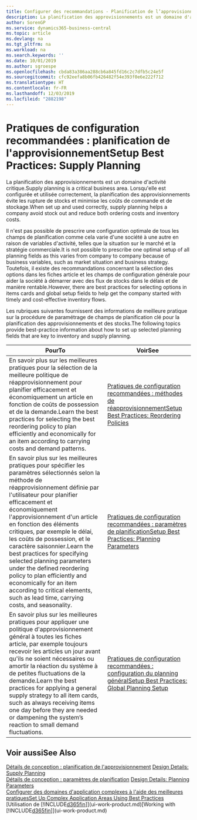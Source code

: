 ```yaml
---
title: Configurer des recommandations - Planification de l’approvisionnement | Microsoft Docs
description: La planification des approvisionnements est un domaine d'activité critique. Lorsqu'elle est configurée et utilisée correctement, la planification des approvisionnements évite les rupture de stocks et minimise les coûts de commande et de stockage.
author: SorenGP
ms.service: dynamics365-business-central
ms.topic: article
ms.devlang: na
ms.tgt_pltfrm: na
ms.workload: na
ms.search.keywords: ''
ms.date: 10/01/2019
ms.author: sgroespe
ms.openlocfilehash: cbda83a386aa288cb6a845fd16c2c7dfb5c24e5f
ms.sourcegitcommit: cfc92eefa8b06fb426482f54e393f0e6e222f712
ms.translationtype: HT
ms.contentlocale: fr-FR
ms.lasthandoff: 12/03/2019
ms.locfileid: "2882198"
---
```

# <a name="setup-best-practices-supply-planning"></a><span data-ttu-id="5f8f9-104">Pratiques de configuration recommandées : planification de l'approvisionnement</span><span class="sxs-lookup"><span data-stu-id="5f8f9-104">Setup Best Practices: Supply Planning</span></span>
<span data-ttu-id="5f8f9-105">La planification des approvisionnements est un domaine d'activité critique.</span><span class="sxs-lookup"><span data-stu-id="5f8f9-105">Supply planning is a critical business area.</span></span> <span data-ttu-id="5f8f9-106">Lorsqu'elle est configurée et utilisée correctement, la planification des approvisionnements évite les rupture de stocks et minimise les coûts de commande et de stockage.</span><span class="sxs-lookup"><span data-stu-id="5f8f9-106">When set up and used correctly, supply planning helps a company avoid stock out and reduce both ordering costs and inventory costs.</span></span>  

 <span data-ttu-id="5f8f9-107">Il n'est pas possible de prescrire une configuration optimale de tous les champs de planification comme cela varie d'une société à une autre en raison de variables d'activité, telles que la situation sur le marché et la stratégie commerciale.</span><span class="sxs-lookup"><span data-stu-id="5f8f9-107">It is not possible to prescribe one optimal setup of all planning fields as this varies from company to company because of business variables, such as market situation and business strategy.</span></span> <span data-ttu-id="5f8f9-108">Toutefois, il existe des recommandations concernant la sélection des options dans les fiches article et les champs de configuration générale pour aider la société à démarrer avec des flux de stocks dans le délais et de manière rentable.</span><span class="sxs-lookup"><span data-stu-id="5f8f9-108">However, there are best practices for selecting options in items cards and global setup fields to help get the company started with timely and cost-effective inventory flows.</span></span>  

 <span data-ttu-id="5f8f9-109">Les rubriques suivantes fournissent des informations de meilleure pratique sur la procédure de paramétrage de champs de planification clé pour la planification des approvisionnements et des stocks.</span><span class="sxs-lookup"><span data-stu-id="5f8f9-109">The following topics provide best-practice information about how to set up selected planning fields that are key to inventory and supply planning.</span></span>  

|<span data-ttu-id="5f8f9-110">**Pour**</span><span class="sxs-lookup"><span data-stu-id="5f8f9-110">**To**</span></span>|<span data-ttu-id="5f8f9-111">**Voir**</span><span class="sxs-lookup"><span data-stu-id="5f8f9-111">**See**</span></span>|  
|------------|-------------|  
|<span data-ttu-id="5f8f9-112">En savoir plus sur les meilleures pratiques pour la sélection de la meilleure politique de réapprovisionnement pour planifier efficacement et économiquement un article en fonction de coûts de possession et de la demande.</span><span class="sxs-lookup"><span data-stu-id="5f8f9-112">Learn the best practices for selecting the best reordering policy to plan efficiently and economically for an item according to carrying costs and demand patterns.</span></span>|[<span data-ttu-id="5f8f9-113">Pratiques de configuration recommandées : méthodes de réapprovisionnement</span><span class="sxs-lookup"><span data-stu-id="5f8f9-113">Setup Best Practices: Reordering Policies</span></span>](setup-best-practices-reordering-policies.md)|  
|<span data-ttu-id="5f8f9-114">En savoir plus sur les meilleures pratiques pour spécifier les paramètres sélectionnés selon la méthode de réapprovisionnement définie par l'utilisateur pour planifier efficacement et économiquement l'approvisionnement d'un article en fonction des éléments critiques, par exemple le délai, les coûts de possession, et le caractère saisonnier.</span><span class="sxs-lookup"><span data-stu-id="5f8f9-114">Learn the best practices for specifying selected planning parameters under the defined reordering policy to plan efficiently and economically for an item according to critical elements, such as lead time, carrying costs, and seasonality.</span></span>|[<span data-ttu-id="5f8f9-115">Pratiques de configuration recommandées : paramètres de planification</span><span class="sxs-lookup"><span data-stu-id="5f8f9-115">Setup Best Practices: Planning Parameters</span></span>](setup-best-practices-planning-parameters.md)|  
|<span data-ttu-id="5f8f9-116">En savoir plus sur les meilleures pratiques pour appliquer une politique d'approvisionnement général à toutes les fiches article, par exemple toujours recevoir les articles un jour avant qu'ils ne soient nécessaires ou amortir la réaction du système à de petites fluctuations de la demande.</span><span class="sxs-lookup"><span data-stu-id="5f8f9-116">Learn the best practices for applying a general supply strategy to all item cards, such as always receiving items one day before they are needed or dampening the system’s reaction to small demand fluctuations.</span></span>|[<span data-ttu-id="5f8f9-117">Pratiques de configuration recommandées : configuration du planning général</span><span class="sxs-lookup"><span data-stu-id="5f8f9-117">Setup Best Practices: Global Planning Setup</span></span>](setup-best-practices-global-planning-setup.md)|  

## <a name="see-also"></a><span data-ttu-id="5f8f9-118">Voir aussi</span><span class="sxs-lookup"><span data-stu-id="5f8f9-118">See Also</span></span>  
 <span data-ttu-id="5f8f9-119">[Détails de conception : planification de l'approvisionnement](design-details-supply-planning.md) </span><span class="sxs-lookup"><span data-stu-id="5f8f9-119">[Design Details: Supply Planning](design-details-supply-planning.md) </span></span>  
 <span data-ttu-id="5f8f9-120">[Détails de conception : paramètres de planification](design-details-planning-parameters.md) </span><span class="sxs-lookup"><span data-stu-id="5f8f9-120">[Design Details: Planning Parameters](design-details-planning-parameters.md) </span></span>  
 [<span data-ttu-id="5f8f9-121">Configurer des domaines d'application complexes à l'aide des meilleures pratiques</span><span class="sxs-lookup"><span data-stu-id="5f8f9-121">Set Up Complex Application Areas Using Best Practices</span></span>](set-up-complex-application-areas-using-best-practices.md)  
 <span data-ttu-id="5f8f9-122">[Utilisation de [!INCLUDE[d365fin](includes/d365fin_md.md)]](ui-work-product.md)</span><span class="sxs-lookup"><span data-stu-id="5f8f9-122">[Working with [!INCLUDE[d365fin](includes/d365fin_md.md)]](ui-work-product.md)</span></span>
